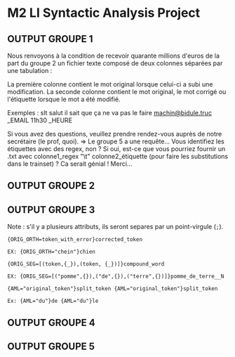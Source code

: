 # M2 LI Syntactic Analysis Project

## OUTPUT GROUPE 1
Nous renvoyons à la condition de recevoir quarante millions d'euros de la part du groupe 2 un fichier texte composé de deux colonnes séparées par une tabulation :

La première colonne contient le mot original lorsque celui-ci a subi une modification.
La seconde colonne contient le mot original, le mot corrigé ou l'étiquette lorsque le mot a été modifié.

Exemples :
slt	salut
	il
	sait
	que
	ça
	ne
	va
	pas
	le
	faire
machin@bidule.truc	_EMAIL
11h30	_HEURE

Si vous avez des questions, veuillez prendre rendez-vous auprès de notre secrétaire (le prof, quoi).
	=> Le groupe 5 a une requête... Vous identifiez les étiquettes avec des regex, non ? Si oui, est-ce que vous pourriez fournir un .txt avec colonne1_regex "\t" colonne2_étiquette (pour faire les substitutions dans le trainset) ? Ca serait génial ! Merci...

## OUTPUT GROUPE 2

## OUTPUT GROUPE 3

Note : s'il y a plusieurs attributs, ils seront separes par un point-virgule (`;`).

`{ORIG_ORTH=token_with_error}corrected_token`

`EX: {ORIG_ORTH="chein"}chien`

`{ORIG_SEG=[(token,{_}),(token, {_})]}compound_word`

`EX: {ORIG_SEG=[("pomme",{}),("de",{}),("terre",{})]}pomme_de_terre__N`

`{AML="original_token"}split_token {AML="original_token"}split_token`

`Ex: {AML="du"}de {AML="du"}le`

## OUTPUT GROUPE 4

## OUTPUT GROUPE 5
